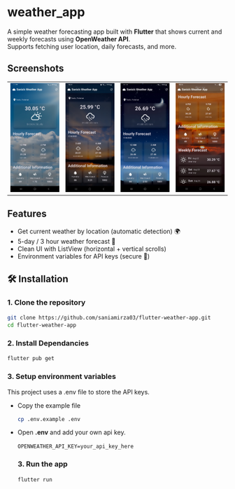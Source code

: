 # weather_app

A simple weather forecasting app built with **Flutter** that shows current and weekly forecasts using **OpenWeather API**.  
Supports fetching user location, daily forecasts, and more.

## Screenshots
<table>
  <tr>
    <td><img src="assets/screenshots/1.jpg" alt="Morning" width="300"/></td>
    <td><img src="assets/screenshots/2.jpg" alt="Sunrise" width="300"/></td>
    <td><img src="assets/screenshots/3.jpg" alt="Night" width="300"/></td>
    <td><img src="assets/screenshots/4.jpg" alt="Sunset" width="300"/></td>
  </tr>
</table>

## Features
- Get current weather by location (automatic detection) 🌍
- 5-day / 3 hour weather forecast 📅
- Clean UI with ListView (horizontal + vertical scrolls)
- Environment variables for API keys (secure 🔑)

## 🛠️ Installation

### 1. Clone the repository

```bash
git clone https://github.com/saniamirza03/flutter-weather-app.git
cd flutter-weather-app
```

### 2. Install Dependancies

```bash
flutter pub get
```

### 3. Setup environment variables

This project uses a .env file to store the API keys.
- Copy the example file

  ```bash
  cp .env.example .env
  ```
  
- Open **.env** and add your own api key.

  ```OPENWEATHER_API_KEY=your_api_key_here```

  ### 3. Run the app

  ```bash
  flutter run
  ```
